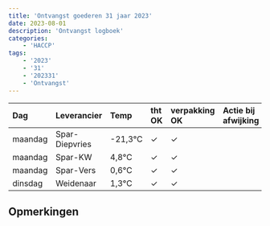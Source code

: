 ```yaml
---
title: 'Ontvangst goederen 31 jaar 2023'
date: 2023-08-01
description: 'Ontvangst logboek'
categories:
    - 'HACCP'
tags:
    - '2023'
    - '31'
    - '202331'
    - 'Ontvangst'
---
```

| Dag | Leverancier | Temp | tht OK | verpakking OK | Actie bij afwijking | Controle door |
|:---|:---|:---|:---|:---|:---|:---|
| maandag | Spar-Diepvries | -21,3°C | &check; | &check; | | DPater |
| maandag | Spar-KW | 4,8°C | &check; | &check; | | DPater |
| maandag | Spar-Vers | 0,6°C | &check; | &check; | | DPater |
| dinsdag | Weidenaar | 1,3°C | &check; | &check; | | DPater |

## Opmerkingen


